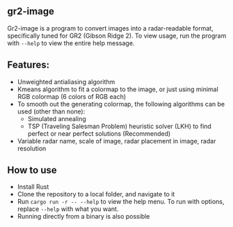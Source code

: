 ## gr2-image
Gr2-image is a program to convert images into a radar-readable format, specifically tuned for GR2 (Gibson Ridge 2).
To view usage, run the program with `--help` to view the entire help message.
## Features:
* Unweighted antialiasing algorithm
* Kmeans algorithm to fit a colormap to the image, or just using minimal RGB colormap (6 colors of RGB each)
* To smooth out the generating colormap, the following algorithms can be used (other than none):
	* Simulated annealing
	* TSP (Traveling Salesman Problem) heuristic solver (LKH) to find perfect or near perfect solutions (Recommended)
* Variable radar name, scale of image, radar placement in image, radar resolution
## How to use
* Install Rust
* Clone the repository to a local folder, and navigate to it
* Run `cargo run -r -- --help` to view the help menu. To run with options, replace `--help` with what you want.
* Running directly from a binary is also possible